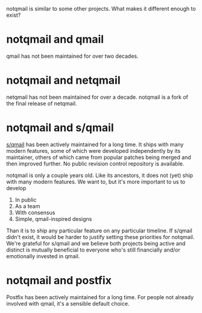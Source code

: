 notqmail is similar to some other projects. What makes it different enough to exist?

# notqmail and qmail

qmail has not been maintained for over two decades.

# notqmail and netqmail

netqmail has not been maintained for over a decade. notqmail is a fork of the final release of netqmail.

# notqmail and s/qmail

[s/qmail](https://www.fehcom.de/sqmail/sqmail.html) has been actively maintained for a long time. It ships with many modern features, some of which were developed independently by its maintainer, others of which came from popular patches being merged and then improved further. No public revision control repository is available.

notqmail is only a couple years old. Like its ancestors, it does not (yet) ship with many modern features. We want to, but it's more important to us to develop

1. In public
2. As a team
3. With consensus
4. Simple, qmail-inspired designs

Than it is to ship any particular feature on any particular timeline. If s/qmail didn't exist, it would be harder to justify setting these priorities for notqmail. We're grateful for s/qmail and we believe both projects being active and distinct is mutually beneficial to everyone who's still financially and/or emotionally invested in qmail.

# notqmail and postfix

Postfix has been actively maintained for a long time. For people not already involved with qmail, it's a sensible default choice.